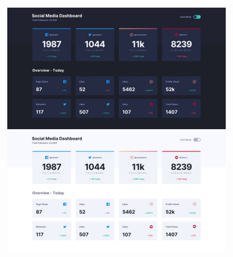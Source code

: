 ![Design preview for the Social media dashboard with theme switcher coding challenge](./design/desktop-design-dark.jpg)
![Design preview for the Social media dashboard with theme switcher coding challenge](./design/desktop-design-light.jpg)